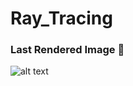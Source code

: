 # Ray_Tracing

### Last Rendered Image 🥳
![alt text](https://github.com/binitkc220/Ray_Tracing/blob/master/image.png?raw=true)
